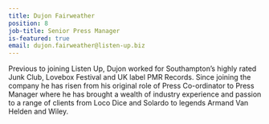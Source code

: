 ```yaml
---
title: Dujon Fairweather
position: 8
job-title: Senior Press Manager
is-featured: true
email: dujon.fairweather@listen-up.biz
---
```


Previous to joining Listen Up, Dujon worked for Southampton’s highly rated Junk Club, Lovebox Festival and UK label PMR Records. Since joining the company he has risen from his original role of Press Co-ordinator to Press Manager where he has brought a wealth of industry experience and passion to a range of clients from Loco Dice and Solardo to legends Armand Van Helden and Wiley.